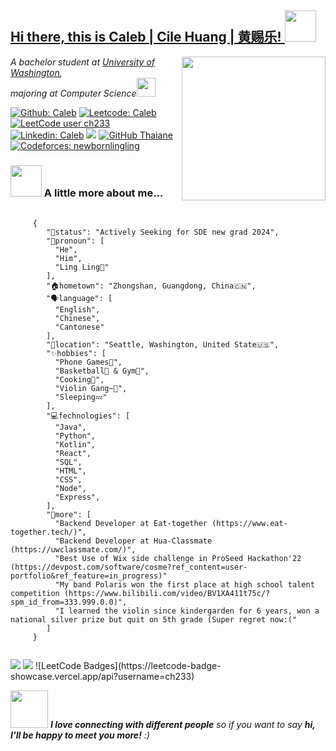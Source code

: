 <h2><a href="https://calebhuangsea.github.io./"> Hi there, this is Caleb | Cile Huang | 黄赐乐! </a><img src="https://media.giphy.com/media/12oufCB0MyZ1Go/giphy.gif" width="50"></h2>
<img align='right' src="https://media.giphy.com/media/M9gbBd9nbDrOTu1Mqx/giphy.gif" width="230">
<p><em>A bachelor student at <a href="https://www.washington.edu/">University of Washington</a>,<br/> majoring at Computer Science<img src="https://media.giphy.com/media/WUlplcMpOCEmTGBtBW/giphy.gif" width="30">
</em></p>

[![Github: Caleb](https://komarev.com/ghpvc/?username=calebhuangsea&style=flat-square)](https://leetcode.com/ch233/)
[![Leetcode: Caleb](https://img.shields.io/badge/dynamic/json?style=flat-square&labelColor=black&color=%23ffa116&label=Solved&query=solvedOverTotal&url=https%3A%2F%2Fleetcode-badge.vercel.app%2Fapi%2Fusers%2Fch233&logo=leetcode&logoColor=yellow)](https://leetcode.com/ch233/)
[![LeetCode user ch233](https://img.shields.io/badge/dynamic/json?style=flat-square&labelColor=black&color=%23ffa116&label=Ranking&query=ranking&url=https%3A%2F%2Fleetcode-badge.vercel.app%2Fapi%2Fusers%2Fch233&logo=leetcode&logoColor=yellow)](https://leetcode.com/ch233/)
[![Linkedin: Caleb](https://img.shields.io/badge/-Caleb-blue?style=flat-square&logo=Linkedin&logoColor=white&link=https://www.linkedin.com/in/caleb/)](https://www.linkedin.com/in/cile-huang-b105a1252//)
[![](https://img.shields.io/badge/Gmail-calebhuangsea%40gmail.com-red)](caleb:calebhuangsea@gmail.com)
[![GitHub Thaiane](https://img.shields.io/github/followers/calebhuangsea?label=follow&style=social)](https://github.com/calebhuangsea)
[![Codeforces: newbornlingling](https://img.shields.io/badge/Codeforces-newbornlingling-blue)](https://codeforces.com/profile/newbornlingling)



### <img src="https://media.giphy.com/media/VgCDAzcKvsR6OM0uWg/giphy.gif" width="50"> A little more about me...

<pre>
  <code>
     {
        "💼status": "Actively Seeking for SDE new grad 2024",
        "👨pronoun": [
          "He", 
          "Him", 
          "Ling Ling🎻"
        ],
        "🏠hometown": "Zhongshan, Guangdong, China🇨🇳",
        "🗣️language": [
          "English",
          "Chinese",
          "Cantonese"
        ],
        "🏫location": "Seattle, Washington, United State🇺🇸",
        "✨hobbies": [
          "Phone Games📱",
          "Basketball🏀 & Gym💪",
          "Cooking🍳",
          "Violin Gang~🎻",
          "Sleeping💤"
        ],
        "💻fechnologies": [
          "Java", 
          "Python", 
          "Kotlin",
          "React", 
          "SQL", 
          "HTML", 
          "CSS",
          "Node",
          "Express",
        ],
        "👀more": [
          "Backend Developer at Eat-together (https://www.eat-together.tech/)",
          "Backend Developer at Hua-Classmate (https://uwclassmate.com/)",
          "Best Use of Wix side challenge in ProSeed Hackathon'22 (https://devpost.com/software/cosme?ref_content=user-portfolio&ref_feature=in_progress)"
          "My band Polaris won the first place at high school talent competition (https://www.bilibili.com/video/BV1XA411t75c/?spm_id_from=333.999.0.0)",
          "I learned the violin since kindergarden for 6 years, won a national silver prize but quit on 5th grade (Super regret now:("
        ]
     }
  </code>
</pre>

<img src="https://github-readme-stats.vercel.app/api?username=calebhuangsea&show_icons=true&hide=issues,contribs"/>
<img src="https://github-readme-stats.vercel.app/api/top-langs/?username=calebhuangsea&layout=compact"/>
![LeetCode Badges](https://leetcode-badge-showcase.vercel.app/api?username=ch233)

<img src="https://media.giphy.com/media/LnQjpWaON8nhr21vNW/giphy.gif" width="60"> <em><b>I love connecting with different people</b> so if you want to say <b>hi, I'll be happy to meet you more!</b> :)</em>
